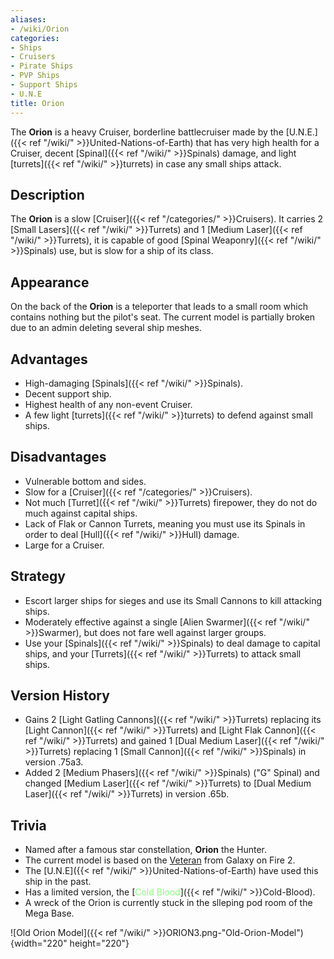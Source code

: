 ```yaml
---
aliases:
- /wiki/Orion
categories:
- Ships
- Cruisers
- Pirate Ships
- PVP Ships
- Support Ships
- U.N.E
title: Orion
---
```


The **Orion** is a heavy Cruiser, borderline battlecruiser made by the [U.N.E.]({{< ref "/wiki/" >}}United-Nations-of-Earth) that has very high health for a Cruiser, decent [Spinal]({{< ref "/wiki/" >}}Spinals) damage, and light [turrets]({{< ref "/wiki/" >}}turrets) in case any small ships attack. 

## Description

The **Orion** is a slow [Cruiser]({{< ref "/categories/" >}}Cruisers). It carries 2 [Small Lasers]({{< ref "/wiki/" >}}Turrets) and 1 [Medium Laser]({{< ref "/wiki/" >}}Turrets), it is capable of good [Spinal Weaponry]({{< ref "/wiki/" >}}Spinals) use, but is slow for a ship of its class.

## Appearance

On the back of the **Orion** is a teleporter that leads to a small room which contains nothing but the pilot's seat. The current model is partially broken due to an admin deleting several ship meshes.

## Advantages

- High-damaging [Spinals]({{< ref "/wiki/" >}}Spinals).
- Decent support ship.
- Highest health of any non-event Cruiser.
- A few light [turrets]({{< ref "/wiki/" >}}turrets) to defend against small ships.

## Disadvantages

- Vulnerable bottom and sides.
- Slow for a [Cruiser]({{< ref "/categories/" >}}Cruisers).
- Not much [Turret]({{< ref "/wiki/" >}}Turrets) firepower, they do not do much against capital ships.
- Lack of Flak or Cannon Turrets, meaning you must use its Spinals in order to deal [Hull]({{< ref "/wiki/" >}}Hull) damage.
- Large for a Cruiser.

## Strategy

- Escort larger ships for sieges and use its Small Cannons to kill attacking ships.
- Moderately effective against a single [Alien Swarmer]({{< ref "/wiki/" >}}Swarmer), but does not fare well against larger groups.
- Use your [Spinals]({{< ref "/wiki/" >}}Spinals) to deal damage to capital ships, and your [Turrets]({{< ref "/wiki/" >}}Turrets) to attack small ships.

## Version History 

- Gains 2 [Light Gatling Cannons]({{< ref "/wiki/" >}}Turrets) replacing its [Light Cannon]({{< ref "/wiki/" >}}Turrets) and [Light Flak Cannon]({{< ref "/wiki/" >}}Turrets) and gained 1 [Dual Medium Laser]({{< ref "/wiki/" >}}Turrets) replacing 1 [Small Cannon]({{< ref "/wiki/" >}}Spinals) in version .75a3.
- Added 2 [Medium Phasers]({{< ref "/wiki/" >}}Spinals) ("G" Spinal) and changed [Medium Laser]({{< ref "/wiki/" >}}Turrets) to [Dual Medium Laser]({{< ref "/wiki/" >}}Turrets) in version .65b.

## Trivia

- Named after a famous star constellation, **Orion** the Hunter.
- The current model is based on the [Veteran](http://galaxyonfire.wikia.com/wiki/Veteran) from Galaxy on Fire 2.
- The [U.N.E]({{< ref "/wiki/" >}}United-Nations-of-Earth) have used this ship in the past.
- Has a limited version, the [<span style="color:#8dfc80">Cold Blood</span>]({{< ref "/wiki/" >}}Cold-Blood).
- A wreck of the Orion is currently stuck in the slleping pod room of the Mega Base.

![Old Orion Model]({{< ref "/wiki/" >}}ORION3.png-"Old-Orion-Model"){width="220" height="220"}